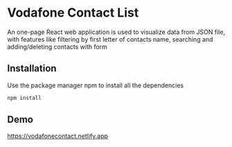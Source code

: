 # Vodafone Contact List

An one-page React web application is used to visualize data from JSON file, with features like filtering by first letter of contacts name, searching and adding/deleting contacts with form

## Installation

Use the package manager npm to install all the dependencies

```bash
npm install
```

## Demo
https://vodafonecontact.netlify.app

